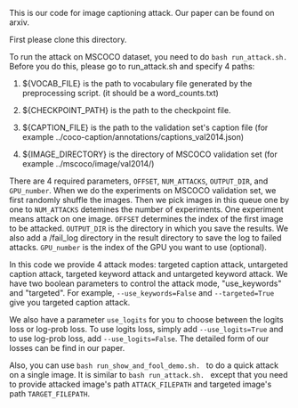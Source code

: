
This is our code for image captioning attack. Our paper can be found on arxiv.

First please clone this directory.

To run the attack on MSCOCO dataset, you need to do ```bash run_attack.sh. ```
Before you do this, please go to run_attack.sh and specify 4 paths:

1. ${VOCAB_FILE} is the path to vocabulary file generated by the preprocessing script. (it should be a word_counts.txt)

2. ${CHECKPOINT_PATH} is the path to the checkpoint file.

3. ${CAPTION_FILE} is the path to the validation set's caption file (for example ../coco-caption/annotations/captions_val2014.json)

4. ${IMAGE_DIRECTORY} is the directory of MSCOCO validation set (for example ../mscoco/image/val2014/)

There are 4 required parameters, ```OFFSET```, ```NUM_ATTACKS```, ```OUTPUT_DIR```, and ```GPU_number```. When we do the experiments on MSCOCO validation set, we first randomly shuffle the images. Then we pick images in this queue one by one to ```NUM_ATTACKS``` detemines the number of experiments. One experiment means attack on one image. ```OFFSET``` determines the index of the first image to be attacked. ```OUTPUT_DIR``` is the directory in which you save the results. We also add a /fail_log directory in the result directory to save the log to failed attacks. ```GPU_number``` is the index of the GPU you want to use (optional). 

In this code we provide 4 attack modes: targeted caption attack, untargeted caption attack, targeted keyword attack and untargeted keyword attack. We have two boolean parameters to control the attack mode, "use_keywords" and "targeted". 
For example, ```--use_keywords=False``` and ```--targeted=True``` give you targeted caption attack. 

We also have a parameter ```use_logits``` for you to choose between the logits loss or log-prob loss. To use logits loss, simply add ```--use_logits=True``` and to use log-prob loss, add ```--use_logits=False```. The detailed form of our losses can be find in our paper.


Also, you can use ```bash run_show_and_fool_demo.sh. ``` to do a quick attack on a single image. It is similar to ```bash run_attack.sh. ``` except that you need to provide attacked image's path ```ATTACK_FILEPATH``` and targeted image's path ```TARGET_FILEPATH```. 
